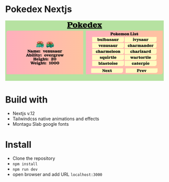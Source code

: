 # Pokedex Nextjs

![Pokemon Nextjs](./pokedex.png)

# Build with

- Nextjs v.12
- Tailwindcss native animations and effects
- Montagu Slab google fonts

# Install

- Clone the repository
- `npm install`
- `npm run dev`
- open browser and add URL `localhost:3000`

